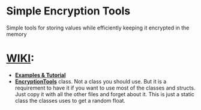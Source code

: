 # Simple Encryption Tools
 Simple tools for storing values while efficiently keeping it encrypted in the memory
 
# [WIKI]:
* **[Examples & Tutorial]**
* **[EncryptionTools]**  class. Not a class you should use. But it is a requirement to have it if you want to use most of the classes and structs.
Just copy it with all the other files and forget about it. This is just a static class the classes uses to get a random float.

[WIKI]: https://github.com/JosepeDev/SimpleEncryptionTools/wiki
[Examples & Tutorial]: https://github.com/JosepeDev/SimpleEncryptionTools/wiki/Examples-&-Tutorial
[Encrypted Integers]: https://github.com/JosepeDev/SimpleEncryptionTools/wiki/Encrypted-Integers
[EncryptionTools]: https://github.com/JosepeDev/SimpleEncryptionTools/wiki/EncryptionTools-Class
